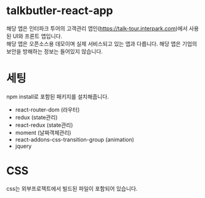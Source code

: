 # talkbutler-react-app
해당 앱은 인터파크 투어의 고객관리 앱인(https://talk-tour.interpark.com)에서 사용된 UI와 프론트 앱입니다.  
해당 앱은 오픈소스용 데모이며 실제 서비스되고 있는 앱과 다릅니다.
해당 앱은 기업의 보안을 방해하는 정보는 들어있지 않습니다.  

# 세팅
npm install로 포함된 패키지를 설치해줍니다.
- react-router-dom (라우터)
- redux (state관리)
- react-redux (state관리)
- moment (날짜객체관리)
- react-addons-css-transition-group (animation)
- jquery

# CSS
css는 외부프로젝트에서 빌드된 파일이 포함되어 있습니다.
